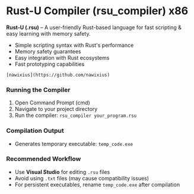 # Rust-U Compiler (rsu_compiler) x86

**Rust-U (.rsu)** – A user-friendly Rust-based language for fast scripting & easy learning with memory safety.
- Simple scripting syntax with Rust's performance
- Memory safety guarantees
- Easy integration with Rust ecosystems
- Fast prototyping capabilities
  
`[nawixius](https://github.com/nawixius)`

### Running the Compiler
1. Open Command Prompt (cmd)
2. Navigate to your project directory
3. Run the compiler: `rsu_compiler your_program.rsu`

### Compilation Output
- Generates temporary executable: `temp_code.exe`

### Recommended Workflow
- Use **Visual Studio** for editing `.rsu` files
- Avoid using `.txt` files (may cause compatibility issues)
- For persistent executables, rename `temp_code.exe` after compilation
